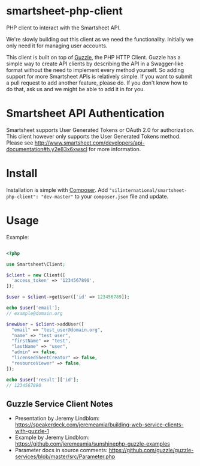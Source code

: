 # smartsheet-php-client
PHP client to interact with the Smartsheet API.

We're slowly building out this client as we need the functionality. Initially we only need it for managing user accounts.

This client is built on top of [Guzzle](http://docs.guzzlephp.org/en/latest/index.html), the PHP HTTP Client.
Guzzle has a simple way to create API clients by describing the API in a Swagger-like format without the need to implement 
every method yourself. So adding support for more Smartsheet APIs is relatively simple. If you want to submit a pull request
to add another feature, please do. If you don't know how to do that, ask us and we might be able to add it in for you.

# Smartsheet API Authentication #
Smartsheet supports User Generated Tokens or OAuth 2.0 for authorization. This client however only supports
the User Generated Tokens method. Please see http://www.smartsheet.com/developers/api-documentation#h.y2e83x6xwscl for more information.

# Install #
Installation is simple with [Composer](https://getcomposer.org/). Add ```"silinternational/smartsheet-php-client": "dev-master"``` to your ```composer.json``` file and update.

# Usage #
Example:
```php

<?php

use Smartsheet\Client;

$client = new Client([
  'access_token' => '1234567890',
]);

$user = $client->getUser(['id' => 123456789]);

echo $user['email'];
// example@domain.org

$newUser = $client->addUser([
  "email" => "test_user@domain.org",
  "name" => "test user",
  "firstName" => "test",
  "lastName" => "user",
  "admin" => false,
  "licensedSheetCreator" => false,
  "resourceViewer" => false,
]);

echo $user['result']['id'];
// 1234567890

```

## Guzzle Service Client Notes ##
- Presentation by Jeremy Lindblom: https://speakerdeck.com/jeremeamia/building-web-service-clients-with-guzzle-1
- Example by Jeremy Lindblom: https://github.com/jeremeamia/sunshinephp-guzzle-examples
- Parameter docs in source comments: https://github.com/guzzle/guzzle-services/blob/master/src/Parameter.php
